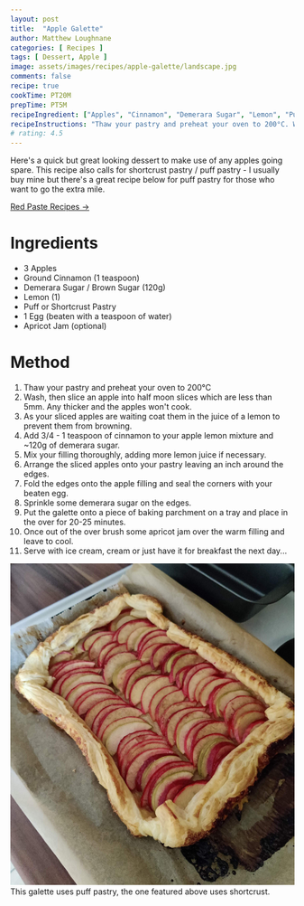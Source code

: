 ```yaml
---
layout: post
title:  "Apple Galette"
author: Matthew Loughnane
categories: [ Recipes ]
tags: [ Dessert, Apple ]
image: assets/images/recipes/apple-galette/landscape.jpg
comments: false
recipe: true
cookTime: PT20M
prepTime: PT5M
recipeIngredient: ["Apples", "Cinnamon", "Demerara Sugar", "Lemon", "Puff Pastry", "Egg"]
recipeInstructions: "Thaw your pastry and preheat your oven to 200°C. Wash, then slice an apple into half moon slices which are less than 5mm. Any thicker and the apples won't cook. As your sliced apples are waiting coat them in the juice of a lemon to prevent them from browning. Add 3/4 - 1 teaspoon of cinnamon to your apple lemon mixture and ~120g of demerara sugar. Mix your filling thoroughly, adding more lemon juice if necessary. Arrange the sliced apples onto your pastry leaving an inch around the edges. Fold the edges onto the apple filling and seal the corners with your beaten egg. Sprinkle some demerara sugar on the edges. Put the galette onto a piece of baking parchment on a tray and place in the over for 20-25 minutes. Once out of the over brush some apricot jam over the warm filling and leave to cool."
# rating: 4.5
---
```


Here's a quick but great looking dessert to make use of any apples going spare. This recipe also calls for shortcrust pastry / puff pastry - I usually buy mine but there's a great recipe below for puff pastry for those who want to go the extra mile.

<a target="_blank" href="https://www.bonappetit.com/recipe/shortcut-puff-pastry" class="btn badge-primary"> Red Paste Recipes &rarr;</a>

# Ingredients

- 3 Apples
- Ground Cinnamon (1 teaspoon)
- Demerara Sugar / Brown Sugar (120g)
- Lemon (1)
- Puff or Shortcrust Pastry
- 1 Egg (beaten with a teaspoon of water)
- Apricot Jam (optional)

# Method

1. Thaw your pastry and preheat your oven to 200°C
2. Wash, then slice an apple into half moon slices which are less than 5mm. Any thicker and the apples won't cook.
3. As your sliced apples are waiting coat them in the juice of a lemon to prevent them from browning.
4. Add 3/4 - 1 teaspoon of cinnamon to your apple lemon mixture and ~120g of demerara sugar.
5. Mix your filling thoroughly, adding more lemon juice if necessary.
6. Arrange the sliced apples onto your pastry leaving an inch around the edges.
7. Fold the edges onto the apple filling and seal the corners with your beaten egg.
8. Sprinkle some demerara sugar on the edges.
9. Put the galette onto a piece of baking parchment on a tray and place in the over for 20-25 minutes.
10. Once out of the over brush some apricot jam over the warm filling and leave to cool.
11. Serve with ice cream, cream or just have it for breakfast the next day...

![Apple Galette](/assets/images/recipes/apple-galette/portrait.jpg)
This galette uses puff pastry, the one featured above uses shortcrust.
